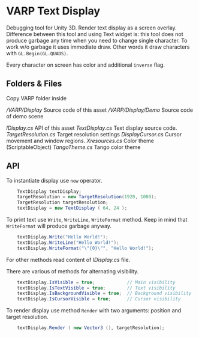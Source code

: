 # VARP Text Display

Debugging tool for Unity 3D. Render text display as a screen overlay. Difference between this tool and using Text widget is: this tool does not produce garbage any time when you need to change single character. To work w/o garbage it uses immediate draw. Other words it draw characters with `GL.Begin(GL.QUADS)`.

Every character on screen has color and additional `inverse` flag.

## Folders & Files

Copy VARP folder inside 

_/VARP/Display_          Source code of this asset
_/VARP/Display/Demo_     Source code of demo scene

_IDisplay.cs_            API of this asset
_TextDisplay.cs_         Text display source code.
_TargetResolution.cs_    Target resolution settings
_DisplayCursor.cs_       Cursor movement and window regions.
_Xresources.cs_          Color theme (ScriptableObject)
_TangoTheme.cs_          Tango color theme

## API

To instantiate display use `new` operator.

```C#
    TextDisplay textDisplay;
    targetResolution = new TargetResolution(1920, 1080);
    TargetResolution targetResolution;
    textDisplay = new TextDisplay ( 64, 24 );
```
To print text use `Write`, `WriteLine`, `WriteFormat` method. Keep in mind that `WriteFormat` will produce garbage anyway.

```C#
    textDisplay.Write("Hello World!");
    textDisplay.WriteLine("Hello World!");
    textDisplay.WriteFormat("\"{0}\"", "Hello World!");
```
For other methods read content of _IDisplay.cs_ file.

There are various of methods for alternating visibility.
 
```C#
    textDisplay.IsVisible = true;            // Main visibility
    textDisplay.IsTextVisible = true;        // Text visibility
    textDisplay.IsBackgroundVisible = true;  // Background visibility
    textDisplay.IsCursorVisible = true;      // Cursor visibility
```

To render display use method `Render` with two arguments: position and target resolution.

```C#
    textDisplay.Render ( new Vector3 (), targetResolution);
```